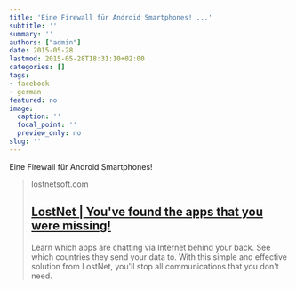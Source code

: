 ```yaml
---
title: 'Eine Firewall für Android Smartphones! ...'
subtitle: ''
summary: ''
authors: ["admin"]
date: 2015-05-28
lastmod: 2015-05-28T18:31:10+02:00
categories: []
tags:
- facebook
- german
featured: no
image:
  caption: ''
  focal_point: ''
  preview_only: no
slug: ''
---
```

Eine Firewall für Android Smartphones!
> lostnetsoft.com
> ## [LostNet | You've found the apps that you were missing!](http://lostnetsoft.com/)
>
>Learn which apps are chatting via Internet behind your back. See which countries they send your data to. With this simple and effective solution from LostNet, you'll stop all communications that you don't need.


